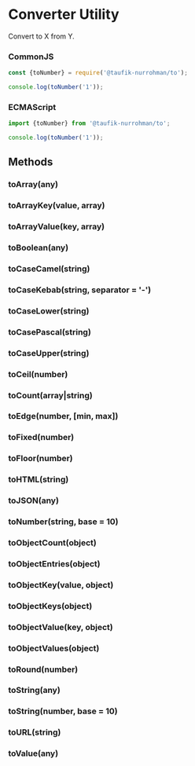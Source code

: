 Converter Utility
=================

Convert to X from Y.

### CommonJS

~~~ js
const {toNumber} = require('@taufik-nurrohman/to');

console.log(toNumber('1'));
~~~

### ECMAScript

~~~ js
import {toNumber} from '@taufik-nurrohman/to';

console.log(toNumber('1'));
~~~

Methods
-------

### toArray(any)

### toArrayKey(value, array)

### toArrayValue(key, array)

### toBoolean(any)

### toCaseCamel(string)

### toCaseKebab(string, separator = '-')

### toCaseLower(string)

### toCasePascal(string)

### toCaseUpper(string)

### toCeil(number)

### toCount(array|string)

### toEdge(number, [min, max])

### toFixed(number)

### toFloor(number)

### toHTML(string)

### toJSON(any)

### toNumber(string, base = 10)

### toObjectCount(object)

### toObjectEntries(object)

### toObjectKey(value, object)

### toObjectKeys(object)

### toObjectValue(key, object)

### toObjectValues(object)

### toRound(number)

### toString(any)

### toString(number, base = 10)

### toURL(string)

### toValue(any)